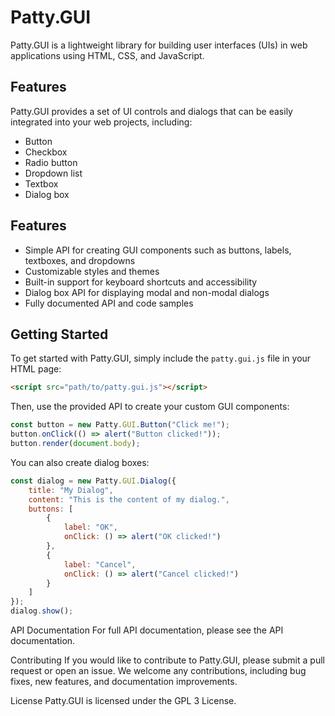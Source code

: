 # Patty.GUI

Patty.GUI is a lightweight library for building user interfaces (UIs) in web applications using HTML, CSS, and JavaScript.

## Features

Patty.GUI provides a set of UI controls and dialogs that can be easily integrated into your web projects, including:

- Button
- Checkbox
- Radio button
- Dropdown list
- Textbox
- Dialog box


## Features

* Simple API for creating GUI components such as buttons, labels, textboxes, and dropdowns
* Customizable styles and themes
* Built-in support for keyboard shortcuts and accessibility
* Dialog box API for displaying modal and non-modal dialogs
* Fully documented API and code samples

## Getting Started

To get started with Patty.GUI, simply include the `patty.gui.js` file in your HTML page:

```html
<script src="path/to/patty.gui.js"></script>
```

Then, use the provided API to create your custom GUI components:

```javascript
const button = new Patty.GUI.Button("Click me!");
button.onClick(() => alert("Button clicked!"));
button.render(document.body);
```



You can also create dialog boxes:
```javascript
const dialog = new Patty.GUI.Dialog({
    title: "My Dialog",
    content: "This is the content of my dialog.",
    buttons: [
        {
            label: "OK",
            onClick: () => alert("OK clicked!")
        },
        {
            label: "Cancel",
            onClick: () => alert("Cancel clicked!")
        }
    ]
});
dialog.show();

```

API Documentation
For full API documentation, please see the API documentation.

Contributing
If you would like to contribute to Patty.GUI, please submit a pull request or open an issue. We welcome any contributions, including bug fixes, new features, and documentation improvements.

License
Patty.GUI is licensed under the GPL 3 License.
